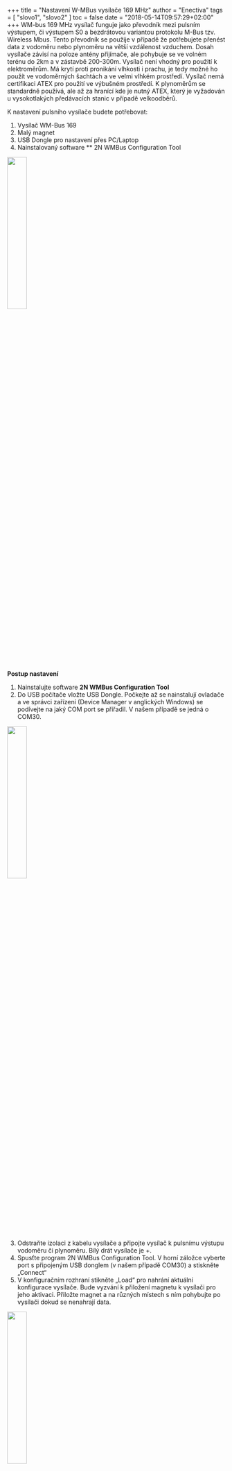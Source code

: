 +++
title = "Nastavení W-MBus vysílače 169 MHz"
author = "Enectiva"
tags = [
    "slovo1",
    "slovo2"
]
toc = false
date = "2018-05-14T09:57:29+02:00"
+++
WM-bus 169 MHz vysílač funguje jako převodník mezi pulsním výstupem, či výstupem S0 a bezdrátovou variantou protokolu M-Bus tzv. Wireless Mbus. Tento převodník se použije v případě že potřebujete přenést data z vodoměru nebo plynoměru na větší vzdálenost vzduchem. Dosah vysílače závisí na poloze antény přijímače, ale pohybuje se ve volném terénu do 2km a v zástavbě 200-300m. 
Vysílač není vhodný pro použití k elektroměrům. Má krytí proti pronikání vlhkosti i prachu, je tedy možné ho použít ve vodoměrných šachtách a ve velmi vlhkém prostředí. Vysílač nemá certifikaci ATEX pro použití ve výbušném prostředí. K plynoměrům se standardně používá, ale až za hranící kde je nutný ATEX, který je vyžadován u vysokotlakých předávacích stanic v případě velkoodběrů.

K nastavení pulsního vysílače budete potřebovat:
1.	Vysílač WM-Bus 169
2.	Malý magnet
3.	USB Dongle pro nastavení přes PC/Laptop
4.	Nainstalovaný software ** 2N WMBus Configuration Tool

<img class="center" src="/images/2n-vysilac/01.png" style="width:30%"></img>

**Postup nastavení**
1. 	Nainstalujte software **2N WMBus Configuration Tool**
2. 	Do USB počítače vložte USB Dongle. Počkejte až se nainstalují ovladače a ve správci zařízení (Device Manager v anglických Windows) se podívejte na jaký COM port se přiřadil. V našem případě se jedná o COM30.


<img class="center" src="/images/2n-vysilac/02.png" style="width:30%"></img>

3.	Odstraňte izolaci z kabelu vysílače a připojte vysílač k pulsnímu výstupu vodoměru či plynoměru. Bílý drát vysílače je +.
4.	Spusťte program 2N WMBus Configuration Tool. V horní záložce vyberte port s připojeným USB donglem (v našem případě COM30) a stiskněte „Connect“
5.	V konfiguračním rozhraní stikněte „Load“ pro nahrání aktuální konfigurace vysílače. Bude vyzvání k přiložení magnetu k vysílači pro jeho aktivaci. Přiložte magnet a na různých místech s ním pohybujte po vysílači dokud se nenahrají data.


<img class="center" src="/images/2n-vysilac/03.png" style="width:30%"></img>

6.	Jakmile vidíte data z vysílače, můžete si ověřit, že se jedná o ten samý dle Wmbus adresy která se schoduje se štítkem vysílače. V našem případě je to adresa 200. Poté se podívejte na stav měřidla, ke kterému vysílač připojujete. 
V našem případě se jedná o vodoměr s aktuálním stavem 1,491 m3 a je označeno konstantou  1 impuls=0,001 m3 (tedy 1 litr). Stejně musíte nastavit i vysílač. Do prvního pole (číslo 2 na obr.) aktuální stav, do druhého konstantu (číslo 3 na obr.) jaké hodnotě se rovná jeden impuls. Poté zaškrtněte aktivaci vysílání (číslo 4) a nastavte periodu v jaké bude vysílač odesílat data. Doporučujeme 600 s, při které je výdrž baterie vysílače cca 5 let. Varianty nastavení jsou popsány dále v samostatné části.

<img class="center" src="/images/2n-vysilac/04.png" style="width:30%"></img>

7.	Poté co nastavíte vysílač stikněte tlačítko „Write“  (číslo 6 na obr.) pro zápis konfigurace do vysílače. Budete znovu vyzvání k přejíždění magnetem. Napřed pro aktivaci vysílače k zápisu a poté pro potvrzení konfigurace. Pokud nestihnete zápis v časovém limitu budete informování chybovou hláškou na obrazovce a postup zápisu musíte opakovat.
8.	K vysílači je dodávána objímka na zeď do které ho lze uchytit na jeden šroub. Vždy je nutné zajistit vysílač proti poškození či odtržení kabelu od měřidla.

#### POZOR
Velmi často se stává, že technik odjede z instalace a má nastavenou špatnou hodnotu na vysílači. Je nutné hlavně dbát na konstantu kolik impulsů je jaká jednotka. Vždy proto doporučujeme nastavit vysílač poprvé s krátkou periodou vysílání např. 60 sekund. Poté kliknout na tlačítko „Monitoring“, „Start“ a počkat do doby, než se vám na obrazovce objeví váš vysílač se správnou hodnotou odečtu. Poté zastavit monitoring „stop“ přejít zpět na záložku „Configuration“, nastavit delší periodu např. 600 sekund a tu finálně zapsat do vysílače.


<img class="center" src="/images/2n-vysilac/05.png" style="width:30%"></img>
Pokud technik z nějakého důvodu odpojí vysílač a odváží ho z místa instalace zpět, je potřeba zaizolovat bílý výstup proti zabránění zkratu a deaktivovat jeho vysílání přes konfigurační program. Tím ze zabrání vybíjení baterie.
Vždy je lepší chvíli na instalačním místě po nastavení počkat a ověřit, že vysílač správně načítá pulsy a vysílá správné hodnoty.
Pokud máte pocit, že vysílač nenačítá nové hodnoty je možné na chvíli (cca 10ms) zkratovat jeho vstupní svorky. Tím dojde k vygenerování náhodného množství pulsů, takže je nutné ho znovu nastavit ale můžete tím ověřit, že je funční.

#### Příklady nastavení vysílače
Poslední číslice zadaného stavu musí odpovídat váze jednoho pulsu. Příchozí puls tak vždy zvýší stav o jednotku na poslední pozici.
**Příklad 1**
Vodoměr má aktuální stav  4,567 m3, kostantu 1 puls = 0,001 m3 = 1 litr
Nastavení: hodnota 4,567; koeficient 1 puls = 0,001m3
**Příklad 2**
Vodoměr má aktuální stav  1,23 m3, kostantu 1 puls = 0,001 m3 = 1 litr
Nastavení: hodnota 1,230; koeficient 1 puls = 0,001m3
**Příklad 3**
Vodoměr má aktuální stav  3,456 m3, kostantu 1 puls = 0,01 m3 = 10 litrů
Nastavení: hodnota 3,45; koeficient 1 puls = 0,01m3
